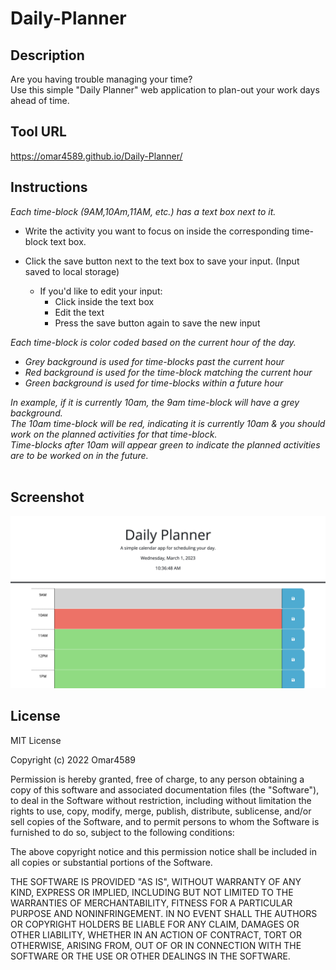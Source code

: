 # Daily-Planner

## Description

Are you having trouble managing your time?<br>
Use this simple "Daily Planner" web application to plan-out your work days ahead of time.

## Tool URL

https://omar4589.github.io/Daily-Planner/

## Instructions

_Each time-block (9AM,10Am,11AM, etc.) has a text box next to it._

- Write the activity you want to focus on inside the corresponding time-block text box.

- Click the save button next to the text box to save your input. (Input saved to local storage)
  - If you'd like to edit your input:
    - Click inside the text box
    - Edit the text
    - Press the save button again to save the new input

_Each time-block is color coded based on the current hour of the day._<br>

- _Grey background is used for time-blocks past the current hour_<br>
- _Red background is used for the time-block matching the current hour_<br>
- _Green background is used for time-blocks within a future hour_<br>

_In example, if it is currently 10am, the 9am time-block will have a grey background._<br>
_The 10am time-block will be red, indicating it is currently 10am & you should work on the planned activities for that time-block._<br>
_Time-blocks after 10am will appear green to indicate the planned activities are to be worked on in the future._<br>
<br>

## Screenshot

<img src="./Assets/DailyPlannerScreenshot.png">  
    
## License
   
MIT License

Copyright (c) 2022 Omar4589

Permission is hereby granted, free of charge, to any person obtaining a copy
of this software and associated documentation files (the "Software"), to deal
in the Software without restriction, including without limitation the rights
to use, copy, modify, merge, publish, distribute, sublicense, and/or sell
copies of the Software, and to permit persons to whom the Software is
furnished to do so, subject to the following conditions:

The above copyright notice and this permission notice shall be included in all
copies or substantial portions of the Software.

THE SOFTWARE IS PROVIDED "AS IS", WITHOUT WARRANTY OF ANY KIND, EXPRESS OR
IMPLIED, INCLUDING BUT NOT LIMITED TO THE WARRANTIES OF MERCHANTABILITY,
FITNESS FOR A PARTICULAR PURPOSE AND NONINFRINGEMENT. IN NO EVENT SHALL THE
AUTHORS OR COPYRIGHT HOLDERS BE LIABLE FOR ANY CLAIM, DAMAGES OR OTHER
LIABILITY, WHETHER IN AN ACTION OF CONTRACT, TORT OR OTHERWISE, ARISING FROM,
OUT OF OR IN CONNECTION WITH THE SOFTWARE OR THE USE OR OTHER DEALINGS IN THE
SOFTWARE.
